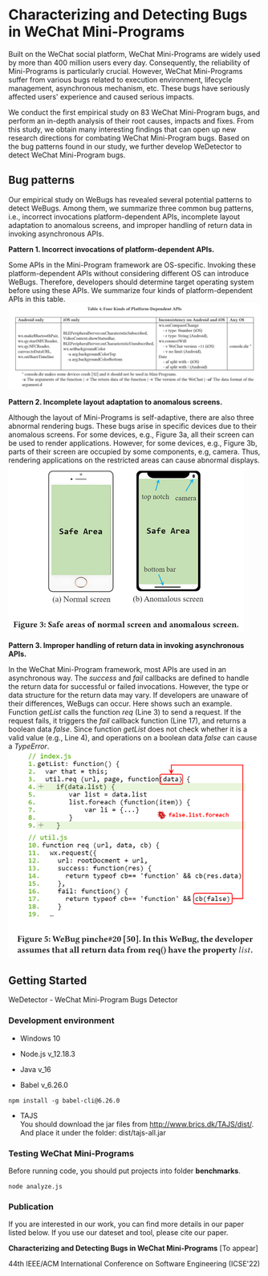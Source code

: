 # Characterizing and Detecting Bugs in WeChat Mini-Programs
Built on the WeChat social platform, WeChat Mini-Programs are widely
used by more than 400 million users every day. Consequently, the
reliability of Mini-Programs is particularly crucial. However, WeChat
Mini-Programs suffer from various bugs related to execution
environment, lifecycle management, asynchronous mechanism, etc. These
bugs have seriously affected users' experience and caused serious
impacts.

We conduct the first empirical study on 83 WeChat Mini-Program bugs,
and perform an in-depth analysis of their root causes, impacts and
fixes. From this study, we obtain many interesting findings that can
open up new research directions for combating WeChat Mini-Program
bugs. Based on the bug patterns found in our study, we further develop
WeDetector to detect WeChat Mini-Program bugs. 

## Bug patterns
Our empirical study on WeBugs has revealed several potential patterns
to detect WeBugs. Among them, we summarize three common bug patterns,
i.e., incorrect invocations platform-dependent APIs, incomplete layout
adaptation to anomalous screens, and improper handling of return data
in invoking asynchronous APIs. 

**Pattern 1. Incorrect invocations of platform-dependent APIs.** 

Some APIs in the Mini-Program framework are OS-specific. Invoking
these platform-dependent APIs without considering different OS can
introduce WeBugs. Therefore, developers should determine target
operating system before using these APIs. We summarize four kinds of
platform-dependent APIs in this table.
![Pattern-1](https://github.com/tao2years/WeBug/blob/main/pic/pattern1.png)

**Pattern 2. Incomplete layout adaptation to anomalous screens.** 

Although the layout of Mini-Programs is self-adaptive, there are also
three abnormal rendering bugs. These bugs arise in specific devices
due to their anomalous screens. For some devices, e.g., Figure 3a, all
their screen can be used to render applications. However, for some
devices, e.g., Figure 3b, parts of their screen are occupied by some
components, e.g, camera. Thus, rendering applications on the
restricted areas can cause abnormal displays.
![Pattern-2](https://github.com/tao2years/WeBug/blob/main/pic/pattern2.png)

**Pattern 3. Improper handling of return data in invoking asynchronous APIs.** 

In the WeChat Mini-Program framework, most APIs are used in an
asynchronous way. The *success* and *fail* callbacks are
defined to handle the return data for successful or failed
invocations. However, the type or data structure for the return data
may vary. If developers are unaware of their differences, WeBugs can
occur. Here shows such an example. Function *getList* calls the
function *req* (Line 3) to send a request. If the request
fails, it triggers the *fail* callback function (Line 17), and
returns a boolean data *false*. Since function *getList*
does not check whether it is a valid value (e.g., Line 4), and
operations on a boolean data *false* can cause a *TypeError*.
![Pattern-3](https://github.com/tao2years/WeBug/blob/main/pic/pattern3.png)


## Getting Started
WeDetector - WeChat Mini-Program Bugs Detector
### Development environment
- Windows 10
- Node.js v_12.18.3

- Java v_16

- Babel v_6.26.0
```
npm install -g babel-cli@6.26.0
```

- TAJS  
You should download the jar files from http://www.brics.dk/TAJS/dist/.
 And place it under the folder: dist/tajs-all.jar

### Testing WeChat Mini-Programs
Before running code, you should put projects into folder **benchmarks**.

```
node analyze.js
```

### Publication
If you are interested in our work, you can find more details in our
paper listed below. If you use our dateset and tool, please cite our
paper.

**Characterizing and Detecting Bugs in WeChat Mini-Programs** [To appear]

44th IEEE/ACM International Conference on Software Engineering (ICSE'22)

